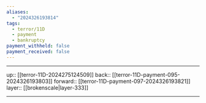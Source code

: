 ```yaml
---
aliases:
  - "2024326193814"
tags:
  - terror/11D
  - payment
  - bankruptcy
payment_withheld: false
payment_received: false
---
```




***

up:: [[terror-11D-2024275124509]]
back:: [[terror-11D-payment-095-2024326193803]]
forward:: [[terror-11D-payment-097-2024326193821]]
layer:: [[brokenscale|layer-333]]

***
